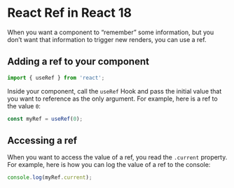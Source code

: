 # React Ref in React 18

When you want a component to “remember” some information, but you don’t want that information to trigger new renders, you can use a ref.

## Adding a ref to your component

```jsx
import { useRef } from 'react';
```

Inside your component, call the `useRef` Hook and pass the initial value that you want to reference as the only argument. For example, here is a ref to the value `0`:

```jsx
const myRef = useRef(0);
```

## Accessing a ref

When you want to access the value of a ref, you read the `.current` property. For example, here is how you can log the value of a ref to the console:

```jsx
console.log(myRef.current);
```
